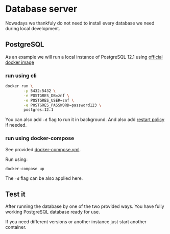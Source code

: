 # Database server

Nowadays we thankfuly do not need to install every database we need during local development.


## PostgreSQL
As an example we will run a local instance of PostgreSQL 12.1 using [official docker image](https://hub.docker.com/_/postgres)

### run using cli
```bash
docker run \
        -p 5432:5432 \
        -e POSTGRES_DB=znf \
        -e POSTGRES_USER=znf \
        -e POSTGRES_PASSWORD=password123 \
        postgres:12.1
```

You can also add `-d` flag to run it in background. And also add [restart policy](https://docs.docker.com/config/containers/start-containers-automatically/#use-a-restart-policy) if needed.

### run using docker-compose
See provided [docker-compose.yml](docker-compose.yml).

Run using:

```
docker-compose up
```

The `-d` flag can be also applied here.

## Test it
After running the database by one of the two provided ways. You have fully working PostgreSQL database ready for use.

If you need different versions or another instance just start another container.
